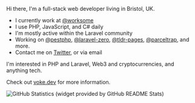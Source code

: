 Hi there, I'm a full-stack web developer living in Bristol, UK.

- I currently work at [@worksome][]
- I use PHP, JavaScript, and C# daily
- I'm mostly active within the Laravel community
- Working on [@pestphp][], [@laravel-zero][], [@tldr-pages][], [@parceltrap][], and more.
- Contact me on [Twitter][], or via email

I'm interested in PHP and Laravel, Web3 and cryptocurrencies, and anything tech.

Check out [voke.dev][] for more information.

![GitHub Statistics (widget provided by GitHub README Stats)][ico-statistics]

[@worksome]: https://github.com/worksome
[@pestphp]: https://github.com/pestphp
[@laravel-zero]: https://github.com/laravel-zero
[@tldr-pages]: https://github.com/tldr-pages
[@parceltrap]: https://github.com/parceltrap
[twitter]: https://twitter.com/owenvoke
[voke.dev]: https://voke.dev
[ico-statistics]: https://github-readme-stats.vercel.app/api?username=owenvoke&count_private=true&hide_title=true&show_icons=true&hide_border=true&disable_animations=true

<a href="https://fosstodon.org/@owenvoke" rel="me nofollow noreferrer" class="d-none"></a>
